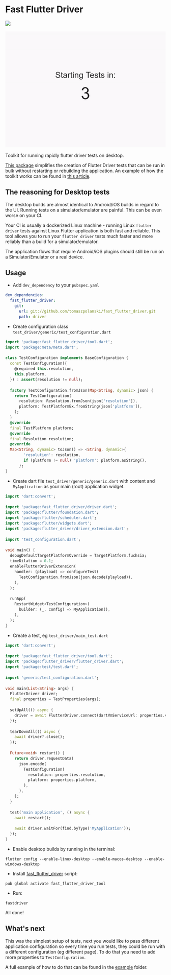# Fast Flutter Driver
[![](https://github.com/tomaszpolanski/fast_flutter_driver/workflows/Analyze/badge.svg)](https://github.com/tomaszpolanski/fast_flutter_driver/actions?query=workflow%3A%22Analyze%22)

![](./example/assets/demo.gif)

Toolkit for running rapidly flutter driver tests on desktop.

[This package](https://pub.dev/packages/fast_flutter_driver_tool) simplifies the creation of Flutter Driver tests that can be run in bulk without restarting or rebuilding the application.
An example of how the toolkit works can be found in [this article](https://medium.com/flutter-community/blazingly-fast-flutter-driver-tests-5e375c833aa).

## The reasoning for Desktop tests
The desktop builds are almost identical to Android/iOS builds in regard to the UI.
Running tests on a simulator/emulator are painful. This can be even worse on your CI.

Your CI is usually a dockerized Linux machine - running Linux `flutter driver` tests against Linux Flutter application is both fast and reliable.
This tool allows you to run your `flutter driver` tests much faster and more reliably than a build for a simulator/emulator.

The application flows that require Android/iOS plugins should still be run on a Simulator/Emulator or a real device.

## Usage

- Add `dev_dependency` to your `pubspec.yaml`
```yaml
dev_dependencies:
  fast_flutter_driver:
    git:
      url: git://github.com/tomaszpolanski/fast_flutter_driver.git
      path: driver
```

- Create configuration class `test_driver/generic/test_configuration.dart`
```dart
import 'package:fast_flutter_driver/tool.dart';
import 'package:meta/meta.dart';

class TestConfiguration implements BaseConfiguration {
  const TestConfiguration({
    @required this.resolution,
    this.platform,
  }) : assert(resolution != null);

  factory TestConfiguration.fromJson(Map<String, dynamic> json) {
    return TestConfiguration(
      resolution: Resolution.fromJson(json['resolution']),
      platform: TestPlatformEx.fromString(json['platform']),
    );
  }
  @override
  final TestPlatform platform;
  @override
  final Resolution resolution;
  @override
  Map<String, dynamic> toJson() => <String, dynamic>{
        'resolution': resolution,
        if (platform != null) 'platform': platform.asString(),
      };
}

```
- Create dart file `test_driver/generic/generic.dart` with content and `MyApplication` as your main (root) application widget.
```dart
import 'dart:convert';

import 'package:fast_flutter_driver/driver.dart';
import 'package:flutter/foundation.dart';
import 'package:flutter/scheduler.dart';
import 'package:flutter/widgets.dart';
import 'package:flutter_driver/driver_extension.dart';

import 'test_configuration.dart';

void main() {
  debugDefaultTargetPlatformOverride = TargetPlatform.fuchsia;
  timeDilation = 0.1;
  enableFlutterDriverExtension(
    handler: (playload) => configureTest(
      TestConfiguration.fromJson(json.decode(playload)),
    ),
  );

  runApp(
    RestartWidget<TestConfiguration>(
      builder: (_, config) => MyApplication(),
    ),
  );
}

```
- Create a test, eg `test_driver/main_test.dart` 
```dart
import 'dart:convert';

import 'package:fast_flutter_driver/tool.dart';
import 'package:flutter_driver/flutter_driver.dart';
import 'package:test/test.dart';

import 'generic/test_configuration.dart';

void main(List<String> args) {
  FlutterDriver driver;
  final properties = TestProperties(args);

  setUpAll(() async {
    driver = await FlutterDriver.connect(dartVmServiceUrl: properties.vmUrl);
  });

  tearDownAll(() async {
    await driver?.close();
  });

  Future<void> restart() {
    return driver.requestData(
      json.encode(
        TestConfiguration(
          resolution: properties.resolution,
          platform: properties.platform,
        ),
      ),
    );
  }

  test('main application', () async {
    await restart();

    await driver.waitFor(find.byType('MyApplication'));
  });
}

```
- Enable desktop builds by running in the terminal:
```shell script
flutter config --enable-linux-desktop --enable-macos-desktop --enable-windows-desktop
```
- Install [fast_flutter_driver](./tool) script:
```shell script
pub global activate fast_flutter_driver_tool
```
- Run:
```shell script
fastdriver
```

All done!

## What's next
This was the simplest setup of tests, next you would like to pass different application configuration so every time you run tests, they could be run with a different configuration (eg different page). To do that you need to add more properties to `TestConfiguration`.

A full example of how to do that can be found in the [example](./example/README.md) folder.
